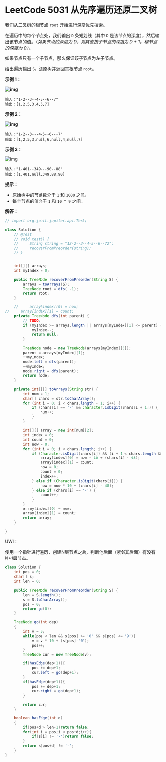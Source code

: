 # LeetCode 5031 从先序遍历还原二叉树

我们从二叉树的根节点 `root` 开始进行深度优先搜索。

在遍历中的每个节点处，我们输出 `D` 条短划线（其中 `D` 是该节点的深度），然后输出该节点的值。（*如果节点的深度为 D，则其直接子节点的深度为 D + 1。根节点的深度为 0）。*

如果节点只有一个子节点，那么保证该子节点为左子节点。

给出遍历输出 `S`，还原树并返回其根节点 `root`。

 

**示例 1：**

**![img](https://assets.leetcode-cn.com/aliyun-lc-upload/uploads/2019/04/12/recover-a-tree-from-preorder-traversal.png)**

```
输入："1-2--3--4-5--6--7"
输出：[1,2,5,3,4,6,7]
```

**示例 2：**

**![img](https://assets.leetcode-cn.com/aliyun-lc-upload/uploads/2019/04/12/screen-shot-2019-04-10-at-114101-pm.png)**

```
输入："1-2--3---4-5--6---7"
输出：[1,2,5,3,null,6,null,4,null,7]
```

**示例 3：**

![img](https://assets.leetcode-cn.com/aliyun-lc-upload/uploads/2019/04/12/screen-shot-2019-04-10-at-114955-pm.png)

```
输入："1-401--349---90--88"
输出：[1,401,null,349,88,90]
```

 

**提示：**

- 原始树中的节点数介于 `1` 和 `1000` 之间。
- 每个节点的值介于 `1` 和 `10 ^ 9` 之间。

**解答：**

~~~java
// import org.junit.jupiter.api.Test;

class Solution {
    // @Test
    // void test() {
    //     String string = "12-2--3--4-5--6--72";
    //     recoverFromPreorder(string);
    // }


    int[][] arrays;
    int myIndex = 0;

    public TreeNode recoverFromPreorder(String S) {
        arrays = toArrays(S);
        TreeNode root = dfs( -1);
        return root;
    }

    //     array[index][0] = now;
//     array[index][1] = count;
    private TreeNode dfs(int parent) {
        // TODO;
        if (myIndex >= arrays.length || arrays[myIndex][1] <= parent) {
            myIndex--;
            return null;
        }

        TreeNode node = new TreeNode(arrays[myIndex][0]);
        parent = arrays[myIndex][1];
        ++myIndex;
        node.left = dfs(parent);
        ++myIndex;
        node.right = dfs(parent);
        return node;
    }

    private int[][] toArrays(String str) {
        int num = 1;
        char[] chars = str.toCharArray();
        for (int i = 0; i < chars.length - 1; i++) {
            if (chars[i] == '-' && Character.isDigit(chars[i + 1])) {
                num++;
            }
        }

        int[][] array = new int[num][2];
        int index = 0;
        int count = 0;
        int now = 0;
        for (int i = 0; i < chars.length; i++) {
            if (Character.isDigit(chars[i]) && (i + 1 < chars.length && chars[i + 1] == '-')) {
                array[index][0] = now * 10 + (chars[i] - 48);
                array[index][1] = count;
                now = 0;
                count = 0;
                index++;
            } else if (Character.isDigit(chars[i])) {
                now = now * 10 + (chars[i] - 48);
            } else if (chars[i] == '-') {
                count++;
            }
        }
        array[index][0] = now;
        array[index][1] = count;
        return array;
    }

}
~~~

UWI：

使用一个指针进行遍历，创建N层节点之后，判断他后面（紧邻其后面）有没有N+1层节点。

~~~java
class Solution {
    int pos = 0;
    char[] s;
    int len = 0;

    public TreeNode recoverFromPreorder(String S) {
        len = S.length();
        s = S.toCharArray();
        pos = 0;
        return go(0);
    }

    TreeNode go(int dep)
    {
        int v = 0;
        while(pos < len && s[pos] >= '0' && s[pos] <= '9'){
            v = v * 10 + (s[pos]-'0');
            pos++;
        }
        TreeNode cur = new TreeNode(v);

        if(hasEdge(dep+1)){
            pos += dep+1;
            cur.left = go(dep+1);
        }
        if(hasEdge(dep+1)){
            pos += dep+1;
            cur.right = go(dep+1);
        }

        return cur;
    }

    boolean hasEdge(int d)
    {
        if(pos+d > len-1)return false;
        for(int i = pos;i < pos+d;i++){
            if(s[i] != '-')return false;
        }
        return s[pos+d] != '-';
    }
}
~~~

